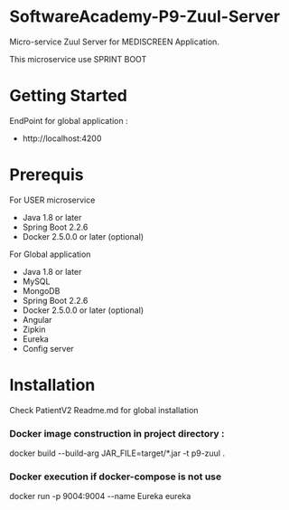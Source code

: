 # SoftwareAcademy-P9-Zuul-Server
Micro-service Zuul Server for MEDISCREEN Application. 

This microservice use SPRINT BOOT

# Getting Started
EndPoint for global application  : 
* http://localhost:4200

# Prerequis
For USER microservice
* Java 1.8 or later
* Spring Boot 2.2.6
* Docker 2.5.0.0 or later (optional)

For Global application
* Java 1.8 or later
* MySQL
* MongoDB
* Spring Boot 2.2.6
* Docker 2.5.0.0 or later (optional)
* Angular
* Zipkin
* Eureka
* Config server
# Installation
Check PatientV2 Readme.md for global installation 

### Docker image construction in project directory :
docker build --build-arg JAR_FILE=target/*.jar -t p9-zuul .

### Docker execution if docker-compose is not use
docker run -p 9004:9004 --name Eureka eureka
